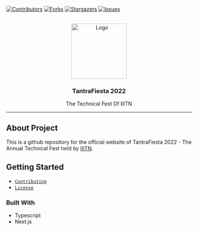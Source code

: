 <div id="top"></div>

[![Contributors][contributors-shield]][contributors-url]
[![Forks][forks-shield]][forks-url]
[![Stargazers][stars-shield]][stars-url]
[![Issues][issues-shield]][issues-url]

<!-- PROJECT LOGO -->
<br />
<div align="center">
  <a href="https://github.com/bhavesh-chaudhari/TF2022/">
    <img src="https://res.cloudinary.com/doraexp69/image/upload/v1662120132/tf2022/300547035_1156325745263673_5914964069821144507_n_ukmnyg.jpg" alt="Logo" width="150" height="150">
  </a>

  <h3 align="center">TantraFiesta 2022</h3>

  <p align="center">
    The Technical Fest Of IIITN
    <br />
  </p>
</div>

<hr>

## About Project

This is a github repository for the official website of TantraFiesta 2022 - The Annual Technical Fest held by [IIITN](https://twitter.com/iiitn_official?lang=en).

## Getting Started

- [`Contributing`](https://github.com/bhavesh-chaudhari/TF2022/blob/master/CONTRIBUTING.md)
- [`License`](https://github.com/bhavesh-chaudhari/TF2022/blob/master/LICENSE)

### Built With

- Typescript
- Next.js

<!-- MARKDOWN LINKS & IMAGES -->

[contributors-shield]: https://img.shields.io/github/contributors/bhavesh-chaudhari/TF2022.svg?style=for-the-badge
[contributors-url]: https://github.com/bhavesh-chaudhari/TF2022/graphs/contributors
[forks-shield]: https://img.shields.io/github/forks/bhavesh-chaudhari/TF2022.svg?style=for-the-badge
[forks-url]: https://github.com/bhavesh-chaudhari/TF2022/network/members
[stars-shield]: https://img.shields.io/github/stars/bhavesh-chaudhari/TF2022.svg?style=for-the-badge
[stars-url]: https://github.com/bhavesh-chaudhari/TF2022/stargazers
[issues-shield]: https://img.shields.io/github/issues/bhavesh-chaudhari/TF2022.svg?style=for-the-badge
[issues-url]: https://github.com/bhavesh-chaudhari/TF2022/issues
